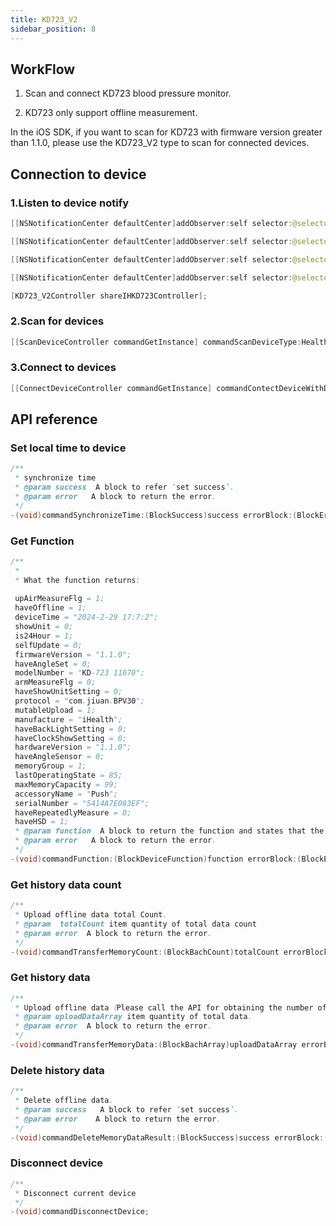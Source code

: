 ```yaml
---
title: KD723_V2
sidebar_position: 8
---
```


## WorkFlow

1. Scan and connect KD723 blood pressure monitor.

2. KD723 only support offline measurement.

In the iOS SDK, if you want to scan for KD723 with firmware version greater than 1.1.0, please use the KD723_V2 type to scan for connected devices.

## Connection to device

### 1.Listen to device notify

```java
[[NSNotificationCenter defaultCenter]addObserver:self selector:@selector(deviceDiscovered:) name:KD723_V2Discover object:nil];

[[NSNotificationCenter defaultCenter]addObserver:self selector:@selector(deviceConnectFailed:) name:KD723_V2ConnectFailed object:nil];

[[NSNotificationCenter defaultCenter]addObserver:self selector:@selector(DeviceConnected:) name:KD723_V2ConnectNoti object:nil];

[[NSNotificationCenter defaultCenter]addObserver:self selector:@selector(DeviceDisconnected:) name:KD723_V2DisConnectNoti object:nil];

[KD723_V2Controller shareIHKD723Controller];
```

### 2.Scan for devices

```java
[[ScanDeviceController commandGetInstance] commandScanDeviceType:HealthDeviceType_KD723_V2];
```

### 3.Connect to devices

```java
[[ConnectDeviceController commandGetInstance] commandContectDeviceWithDeviceType:HealthDeviceType_KD723_V2 andSerialNub:deviceMac];
```

## API reference

### Set local time to device

```java
/**
 * synchronize time
 * @param success  A block to refer ‘set success’.
 * @param error   A block to return the error.
 */
-(void)commandSynchronizeTime:(BlockSuccess)success errorBlock:(BlockError)error;
```

### Get Function

```java
/**
 *
 * What the function returns:
 
 upAirMeasureFlg = 1;
 haveOffline = 1;
 deviceTime = "2024-2-29 17:7:2";
 showUnit = 0;
 is24Hour = 1;
 selfUpdate = 0;
 firmwareVersion = "1.1.0";
 haveAngleSet = 0;
 modelNumber = "KD-723 11070";
 armMeasureFlg = 0;
 haveShowUnitSetting = 0;
 protocol = "com.jiuan.BPV30";
 mutableUpload = 1;
 manufacture = "iHealth";
 haveBackLightSetting = 0;
 haveClockShowSetting = 0;
 hardwareVersion = "1.1.0";
 haveAngleSensor = 0;
 memoryGroup = 1;
 lastOperatingState = 85;
 maxMemoryCapacity = 99;
 accessoryName = "Push";
 serialNumber = "5414A7E083EF";
 haveRepeatedlyMeasure = 0;
 haveHSD = 1;
 * @param function  A block to return the function and states that the device supports.
 * @param error   A block to return the error.
 */
-(void)commandFunction:(BlockDeviceFunction)function errorBlock:(BlockError)error;
```
### Get history data count

```java
/**
 * Upload offline data total Count.
 * @param  totalCount item quantity of total data count
 * @param error  A block to return the error.
 */
-(void)commandTransferMemoryCount:(BlockBachCount)totalCount errorBlock:(BlockError)error;
```
### Get history data

```java
/**
 * Upload offline data（Please call the API for obtaining the number of historical data before calling this API, otherwise the data cannot be obtained.）
 * @param uploadDataArray item quantity of total data.
 * @param error  A block to return the error.
 */
-(void)commandTransferMemoryData:(BlockBachArray)uploadDataArray errorBlock:(BlockError)error;
```

### Delete history data

```java
/**
 * Delete offline data.
 * @param success   A block to refer ‘set success’.
 * @param error    A block to return the error.
 */
-(void)commandDeleteMemoryDataResult:(BlockSuccess)success errorBlock:(BlockError)error;
```

### Disconnect device

```java
/**
 * Disconnect current device
 */
-(void)commandDisconnectDevice;

```
